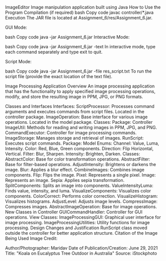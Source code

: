ImageEditor
Image manipulation application built using Java
How to Use the Program
Compilation (if required)
bash
Copy code
javac controller/*.java
Execution
The JAR file is located at Assignment_6/res/Assignment_6.jar.

GUI Mode:

bash
Copy code
java -jar Assignment_6.jar
Interactive Mode:

bash
Copy code
java -jar Assignment_6.jar -text
In interactive mode, type each command separately and type exit to quit.

Script Mode:

bash
Copy code
java -jar Assignment_6.jar -file res_script.txt
To run the script file (provide the exact location of the text file).

Image Processing Application Overview
An image processing application that has the functionality to apply specified image processing operations, modify, and store the resulting image in PPM, JPG, or PNG formats.

Classes and Interfaces
Interfaces:
ScriptProcessor: Processes command arguments and executes commands from script files. Located in the controller package.
ImageOperation: Base interface for various image operations. Located in the model package.
Classes:
Package: Controller
ImageUtil: Methods for reading and writing images in PPM, JPG, and PNG.
CommandExecutor: Controller for image processing commands.
ImageStorage: Manages storage and retrieval of images.
RunScript: Executes script commands.
Package: Model
Enums:
Channel: Value, Luma, Intensity.
Color: Red, Blue, Green components.
Direction: Flip Horizontal, Vertical.
Filter: Blur, Sharpen.
Intensity: Brighten, Darken.
Classes:
AbstractColor: Base for color transformation operations.
AbstractFilter: Base for filter-based operations.
AdjustIntensity: Brightens or darkens the image.
Blur: Applies a blur effect.
CombineImages: Combines image components.
Flip: Flips the image.
Pixel: Represents a single pixel.
Image: Represents an image.
Sepia: Applies sepia transformation.
SplitComponents: Splits an image into components.
ValueIntensityLuma: Finds value, intensity, and luma.
VisualizeComponents: Visualizes color components.
ColorCorrect: Performs color correction.
VisualizeHistogram: Visualizes histograms.
AdjustLevel: Adjusts image levels.
CompressImage: Compresses images.
AbstractImageOperation: Base for image operations.
New Classes in Controller
GUICommandHandler: Controller for GUI operations.
View
Classes:
ImageProcessingGUI: Graphical user interface for image processing.
ImageProcessingUtilities: Utility functions for image processing.
Design Changes and Justification
RunScript class moved outside the controller for better application structure.
Citation of the Image Being Used
Image Credit:

Author/Photographer: Maridav
Date of Publication/Creation: June 29, 2021
Title: "Koala on Eucalyptus Tree Outdoor in Australia"
Source: iStockphoto
